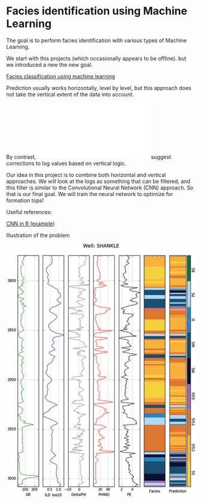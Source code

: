 # Facies identification using Machine Learning

The goal is to perform facies identification with various types of Machine Learning.
  
We start with this projects (which occasionally appears to be offline).
but we introduced a new the new goal.

[Facies classification using machine learning](https://wiki.seg.org/wiki/Facies_classification_using_machine_learning)
 
Prediction usually works horizontally, level by level, but this approach does not
take the vertical extent of the data into account.

By contrast, ![this paper](doc/Blocking%20-%20A%20New%20Technique%20for%20Well%20Log%20Interpretation.pdf)
suggest corrections to log values based on vertical logic.

Our idea in this project is to combine both horizontal and vertical approaches. 
We will look at the logs as something that can be filtered, and this filter is similar to the
Convolutional Neural Network (CNN) approach. So that is our final goal. We will train
the neural network to optimize for formation tops!


Useful references:

[CNN in R (example)](https://www.r-bloggers.com/convolutional-neural-networks-in-r/)

Illustration of the problem

![Well](images/facies.jpeg)